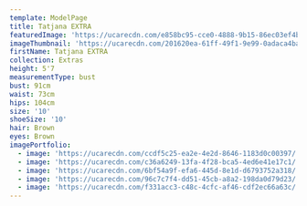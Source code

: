 ```yaml
---
template: ModelPage
title: Tatjana EXTRA
featuredImage: 'https://ucarecdn.com/e858bc95-cce0-4888-9b15-86ec03ef4b3e/'
imageThumbnail: 'https://ucarecdn.com/201620ea-61ff-49f1-9e99-0adaca4ba5b7/'
firstName: Tatjana EXTRA
collection: Extras
height: 5'7
measurementType: bust
bust: 91cm
waist: 73cm
hips: 104cm
size: '10'
shoeSize: '10'
hair: Brown
eyes: Brown
imagePortfolio:
  - image: 'https://ucarecdn.com/ccdf5c25-ea2e-4e2d-8646-1183d0c00397/'
  - image: 'https://ucarecdn.com/c36a6249-13fa-4f28-bca5-4ed6e41e17c1/'
  - image: 'https://ucarecdn.com/6bf54a9f-efa6-445d-8e1d-d6793752a318/'
  - image: 'https://ucarecdn.com/96c7c7f4-dd51-45cb-a8a2-198da0d79d23/'
  - image: 'https://ucarecdn.com/f331acc3-c48c-4cfc-af46-cdf2ec66a63c/'
---
```


